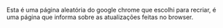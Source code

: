 Esta é uma página aleatória do google chrome que escolhi para recriar, é uma página que informa sobre as atualizações feitas no browser.
